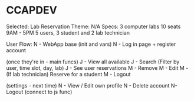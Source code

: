 ﻿# CCAPDEV
Selected: Lab Reservation
Theme: N/A
Specs:
3 computer labs
10 seats
9AM - 5PM
5 users, 3 student and 2 lab technician


User Flow:
N - WebApp base (init and vars)
N - Log in page + register account

(once they're in - main funcs)
J - View all available
J - Search (Filter by user, time slot, day, lab)
J - See user reservations
M - Remove
M - Edit
M - (If lab technician) Reserve for a student
M - Logout

(settings - next time)
N - View / Edit own profile
N - Delete account
N- Logout (connect to js func)

